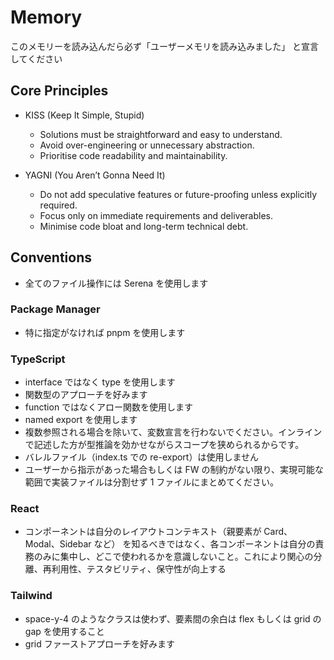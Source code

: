 # Memory

このメモリーを読み込んだら必ず「ユーザーメモリを読み込みました」 と宣言してください

## Core Principles

- KISS (Keep It Simple, Stupid)

  - Solutions must be straightforward and easy to understand.
  - Avoid over-engineering or unnecessary abstraction.
  - Prioritise code readability and maintainability.

- YAGNI (You Aren’t Gonna Need It)
  - Do not add speculative features or future-proofing unless explicitly required.
  - Focus only on immediate requirements and deliverables.
  - Minimise code bloat and long-term technical debt.

## Conventions

- 全てのファイル操作には Serena を使用します

### Package Manager

- 特に指定がなければ pnpm を使用します

### TypeScript

- interface ではなく type を使用します
- 関数型のアプローチを好みます
- function ではなくアロー関数を使用します
- named export を使用します
- 複数参照される場合を除いて、変数宣言を行わないでください。インラインで記述した方が型推論を効かせながらスコープを狭められるからです。
- バレルファイル（index.ts での re-export）は使用しません
- ユーザーから指示があった場合もしくは FW の制約がない限り、実現可能な範囲で実装ファイルは分割せず 1 ファイルにまとめてください。

### React

- コンポーネントは自分のレイアウトコンテキスト（親要素が Card、Modal、Sidebar など）
  を知るべきではなく、各コンポーネントは自分の責務のみに集中し、どこで使われるかを意識しないこと。これにより関心の分離、再利用性、テスタビリティ、保守性が向上する

### Tailwind

- space-y-4 のようなクラスは使わず、要素間の余白は flex もしくは grid の gap を使用すること
- grid ファーストアプローチを好みます
